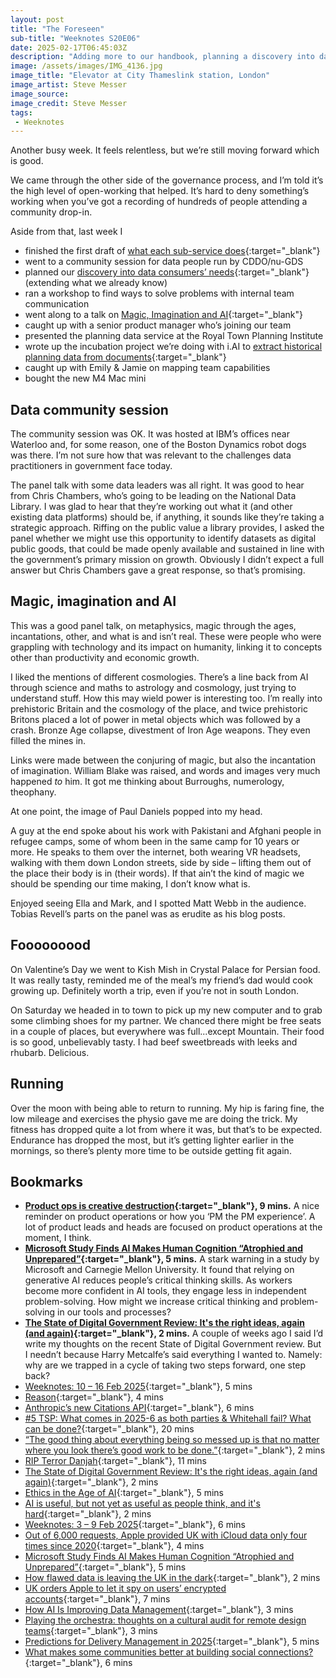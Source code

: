 ```yaml
---
layout: post
title: "The Foreseen"
sub-title: "Weeknotes S20E06"
date: 2025-02-17T06:45:03Z
description: "Adding more to our handbook, planning a discovery into data consumers, presenting to planners, our AI project, and a lacklustre data community session."
image: /assets/images/IMG_4136.jpg
image_title: "Elevator at City Thameslink station, London"
image_artist: Steve Messer
image_source:
image_credit: Steve Messer
tags:
 - Weeknotes
---
```


Another busy week. It feels relentless, but we’re still moving forward which is good. 

We came through the other side of the governance process, and I’m told it’s the high level of open-working that helped. It’s hard to deny something’s working when you’ve got a recording of hundreds of people attending a community drop-in. 

Aside from that, last week I

- finished the first draft of [what each sub-service does](https://github.com/digital-land/service-handbook/pull/32){:target="_blank"}
- went to a community session for data people run by CDDO/nu-GDS
- planned our [discovery into data consumers’ needs](https://github.com/orgs/digital-land/projects/13/views/7){:target="_blank"} (extending what we already know)
- ran a workshop to find ways to solve problems with internal team communication
- went along to a talk on [Magic, Imagination and AI](https://www.hurryupweredreaming.com/events/myth-imagination-and-ai){:target="_blank"}
- caught up with a senior product manager who’s joining our team
- presented the planning data service at the Royal Town Planning Institute
- wrote up the incubation project we’re doing with i.AI to [extract historical planning data from documents](https://github.com/digital-land/digital-land/issues/360){:target="_blank"}
- caught up with Emily & Jamie on mapping team capabilities
- bought the new M4 Mac mini

## Data community session

The community session was OK. It was hosted at IBM’s offices near Waterloo and, for some reason, one of the Boston Dynamics robot dogs was there. I’m not sure how that was relevant to the challenges data practitioners in government face today. 

The panel talk with some data leaders was all right. It was good to hear from Chris Chambers, who’s going to be leading on the National Data Library. I was glad to hear that they’re working out what it (and other existing data platforms) should be, if anything, it sounds like they’re taking a strategic approach. Riffing on the public value a library provides, I asked the panel whether we might use this opportunity to identify datasets as digital public goods, that could be made openly available and sustained in line with the government’s primary mission on growth. Obviously I didn’t expect a full answer but Chris Chambers gave a great response, so that’s promising.

## Magic, imagination and AI 

This was a good panel talk, on metaphysics, magic through the ages, incantations, other, and what is and isn’t real. These were people who were grappling with technology and its impact on humanity, linking it to concepts other than productivity and economic growth. 

I liked the mentions of different cosmologies. There’s a line back from AI through science and maths to astrology and cosmology, just trying to understand stuff. How this may wield power is interesting too. I’m really into prehistoric Britain and the cosmology of the place, and twice prehistoric Britons placed a lot of power in metal objects which was followed by a crash. Bronze Age collapse, divestment of Iron Age weapons. They even filled the mines in. 

Links were made between the conjuring of magic, but also the incantation of imagination. William Blake was raised, and words and images very much happened _to_ him. It got me thinking about Burroughs, numerology, theophany.

At one point, the image of Paul Daniels popped into my head. 

A guy at the end spoke about his work with Pakistani and Afghani people in refugee camps, some of whom been in the same camp for 10 years or more. He speaks to them over the internet, both wearing VR headsets, walking with them down London streets, side by side – lifting them out of the place their body is in (their words). If that ain’t the kind of magic we should be spending our time making, I don’t know what is.

Enjoyed seeing Ella and Mark, and I spotted Matt Webb in the audience. Tobias Revell’s parts on the panel was as erudite as his blog posts.

## Fooooooood

On Valentine’s Day we went to Kish Mish in Crystal Palace for Persian food. It was really tasty, reminded me of the meal’s my friend’s dad would cook growing up. Definitely worth a trip, even if you’re not in south London.

On Saturday we headed in to town to pick up my new computer and to grab some climbing shoes for my partner. We chanced there might be free seats in a couple of places, but everywhere was full...except Mountain. Their food is so good, unbelievably tasty. I had beef sweetbreads with leeks and rhubarb. Delicious. 

## Running

Over the moon with being able to return to running. My hip is faring fine, the low mileage and exercises the physio gave me are doing the trick. My fitness has dropped quite a lot from where it was, but that’s to be expected. Endurance has dropped the most, but it’s getting lighter earlier in the mornings, so there’s plenty more time to be outside getting fit again.

## Bookmarks

- **[Product ops is creative destruction](https://productledalliance.com/product-ops-is-creative-destruction/){:target="_blank"}, 9 mins.** A nice reminder on product operations or how you ‘PM the PM experience’. A lot of product leads and heads are focused on product operations at the moment, I think.
- **[Microsoft Study Finds AI Makes Human Cognition “Atrophied and Unprepared”](https://www.404media.co/microsoft-study-finds-ai-makes-human-cognition-atrophied-and-unprepared-3/){:target="_blank"}, 5 mins.** A stark warning in a study by Microsoft and Carnegie Mellon University. It found that relying on generative AI reduces people’s critical thinking skills. As workers become more confident in AI tools, they engage less in independent problem-solving. How might we increase critical thinking and problem-solving in our tools and processes?
- **[The State of Digital Government Review: It's the right ideas, again (and again)](https://blog.harrym.com/2025/01/29/the-state-of-digital-government/){:target="_blank"}, 2 mins.** A couple of weeks ago I said I’d write my thoughts on the recent State of Digital Government review. But I needn’t because Harry Metcalfe’s said everything I wanted to. Namely: why are we trapped in a cycle of taking two steps forward, one step back?
- [Weeknotes: 10 – 16 Feb 2025](https://neilojwilliams.net/weeknotes-10-16-feb-2025/?utm_source=rss&utm_medium=rss&utm_campaign=weeknotes-10-16-feb-2025){:target="_blank"}, 5 mins
- [Reason](https://adactio.com/journal/21712){:target="_blank"}, 4 mins
- [Anthropic’s new Citations API](https://simonwillison.net/2025/Jan/24/anthropics-new-citations-api/){:target="_blank"}, 6 mins
- [#5 TSP: What comes in 2025-6 as both parties & Whitehall fail? What can be done?](https://dominiccummings.substack.com/p/tsp-5-what-comes-in-2025-6-as-both){:target="_blank"}, 20 mins
- [“The good thing about everything being so messed up is that no matter where you look there’s good work to be done.”](https://noisydecentgraphics.typepad.com/design/2025/02/the-good-thing-about-everything-being-so-messed-up-is-that-no-matter-where-you-look-theres-good-work.html){:target="_blank"}, 2 mins
- [RIP Terror Danjah](https://energyflashbysimonreynolds.blogspot.com/2025/02/rip-terror-danjah.html){:target="_blank"}, 11 mins
- [The State of Digital Government Review: It's the right ideas, again (and again)](https://blog.harrym.com/2025/01/29/the-state-of-digital-government/){:target="_blank"}, 2 mins
- [Ethics in the Age of AI](https://www.hurryupweredreaming.com/issues/1/ethics-in-the-age-of-ai){:target="_blank"}, 5 mins
- [AI is useful, but not yet as useful as people think, and it's hard](https://blog.harrym.com/2025/01/27/ai-is-useful-but-not/){:target="_blank"}, 2 mins
- [Weeknotes: 3 – 9 Feb 2025](https://neilojwilliams.net/weeknotes-3-9-feb-2025/?utm_source=rss&utm_medium=rss&utm_campaign=weeknotes-3-9-feb-2025){:target="_blank"}, 6 mins
- [Out of 6,000 requests, Apple provided UK with iCloud data only four times since 2020](https://therecord.media/requests-apple-provided-four-times){:target="_blank"}, 4 mins
- [Microsoft Study Finds AI Makes Human Cognition “Atrophied and Unprepared”](https://www.404media.co/microsoft-study-finds-ai-makes-human-cognition-atrophied-and-unprepared-3/){:target="_blank"}, 5 mins
- [How flawed data is leaving the UK in the dark](https://on.ft.com/3WSCN6h){:target="_blank"}, 2 mins
- [UK orders Apple to let it spy on users’ encrypted accounts](https://www.washingtonpost.com/technology/2025/02/07/apple-encryption-backdoor-uk/){:target="_blank"}, 7 mins
- [How AI Is Improving Data Management](https://sloanreview.mit.edu/article/how-ai-is-improving-data-management/){:target="_blank"}, 3 mins
- [Playing the orchestra: thoughts on a cultural audit for remote design teams](https://www.designswarm.com/blog/2025/02/playing-the-orchestra-thoughts-on-a-cultural-audit-for-remote-design-teams/){:target="_blank"}, 3 mins
- [Predictions for Delivery Management in 2025](https://sometimesshiphappens.substack.com/p/predictions-for-delivery-management?triedRedirect=true){:target="_blank"}, 5 mins
- [What makes some communities better at building social connections?](https://www.bi.team/blogs/what-makes-some-communities-better-at-building-social-connections/){:target="_blank"}, 6 mins